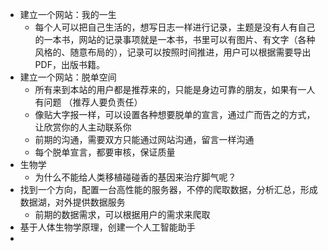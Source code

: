 

- 建立一个网站：我的一生
  - 每个人可以把自己生活的，想写日志一样进行记录，主题是没有人有自己的一本书，网站的记录事项就是一本书，书里可以有图片、有文字（各种风格的、随意布局的），记录可以按照时间推进，用户可以根据需要导出PDF，出版书籍。
- 建立一个网站：脱单空间
  - 所有来到本站的用户都是推荐来的，只能是身边可靠的朋友，如果有一人有问题 （推荐人要负责任）
  - 像贴大字报一样，可以设置各种想要脱单的宣言，通过广而告之的方式，让欣赏你的人主动联系你
  - 前期的沟通，需要双方只能通过网站沟通，留言一样沟通
  - 每个脱单宣言，都要审核，保证质量
- 生物学
  - 为什么不能给人类移植碰碰香的基因来治疗脚气呢？
- 找到一个方向，配置一台高性能的服务器，不停的爬取数据，分析汇总，形成数据湖，对外提供数据服务
  - 前期的数据需求，可以根据用户的需求来爬取
- 基于人体生物学原理，创建一个人工智能助手
- 